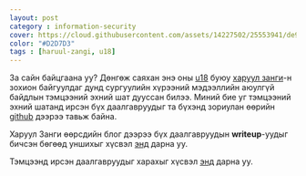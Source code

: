 ```yaml
---
layout: post
category : information-security
cover: https://cloud.githubusercontent.com/assets/14227502/25553941/de9f0638-2cfb-11e7-906e-989fdbb35c83.jpg
color: "#D2D7D3"
tags : [haruul-zangi, u18]
---
```


За сайн байцгаана уу? Дөнгөж саяхан энэ оны [u18](http://www.haruulzangi.mn/challengesu18/rules) буюу [харуул занги](http://www.haruulzangi.mn/about)-н зохион байгуулдаг дунд сургуулийн хүрээний мэдээллийн аюулгүй байдлын тэмцээний эхний шат дууссан билээ. Миний бие уг тэмцээний эхний шатанд ирсэн бүх даалгавруудыг та бүхэнд зориулан өөрийн [github](https://github.com/enkhee-Osiris) дээрээ тавьж байна.

Харуул Занги өөрсдийн блог дээрээ бүх даалгавруудын **writeup**-уудыг бичсэн бөгөөд уншихыг хүсвэл [энд](http://mncert.org/blog/post/Writeup) дарна уу.

Тэмцээнд ирсэн даалгавруудыг харахыг хүсвэл [энд](https://github.com/enkhee-Osiris/u18-2017) дарна уу.
